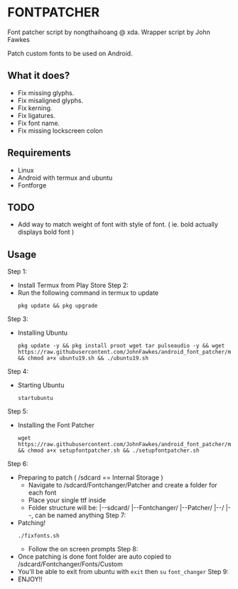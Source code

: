 # FONTPATCHER

Font patcher script by nongthaihoang @ xda.
Wrapper script by John Fawkes

Patch custom fonts to be used on Android.

## What it does?
- Fix missing glyphs.
- Fix misaligned glyphs.
- Fix kerning.
- Fix ligatures.
- Fix font name.
- Fix missing lockscreen colon

## Requirements
- Linux
- Android with termux and ubuntu
- Fontforge

## TODO
- Add way to match weight of font with style of font. ( ie. bold actually displays bold font )

## Usage
Step 1:
- Install Termux from Play Store
Step 2:
- Run the following command in termux to update
  ```
  pkg update && pkg upgrade
  ```
Step 3:
- Installing Ubuntu
  ```
  pkg update -y && pkg install proot wget tar pulseaudio -y && wget https://raw.githubusercontent.com/JohnFawkes/android_font_patcher/master/ubuntu19.sh && chmod a+x ubuntu19.sh && ./ubuntu19.sh
  ```
Step 4:
- Starting Ubuntu
  ```
  startubuntu
  ```
Step 5:
- Installing the Font Patcher
  ```
  wget https://raw.githubusercontent.com/JohnFawkes/android_font_patcher/master/setupfontpatcher.sh && chmod a+x setupfontpatcher.sh && ./setupfontpatcher.sh
  ```
Step 6:
- Preparing to patch
  ( /sdcard == Internal Storage )
  - Navigate to /sdcard/Fontchanger/Patcher and create a folder for each font
  - Place your single ttf inside
  - Folder structure will be:
      |--sdcard/
        |--Fontchanger/
          |--Patcher/
            |--<Folder with Font Name>/
              |--<single ttf>, can be named anything
Step 7:
- Patching!
  ```
  ./fixfonts.sh
  ```
  - Follow the on screen prompts
Step 8:
- Once patching is done font folder are auto copied to /sdcard/Fontchanger/Fonts/Custom
- You'll be able to exit from ubuntu with ```exit``` then ```su``` ```font_changer```
Step 9:
- ENJOY!!
  


